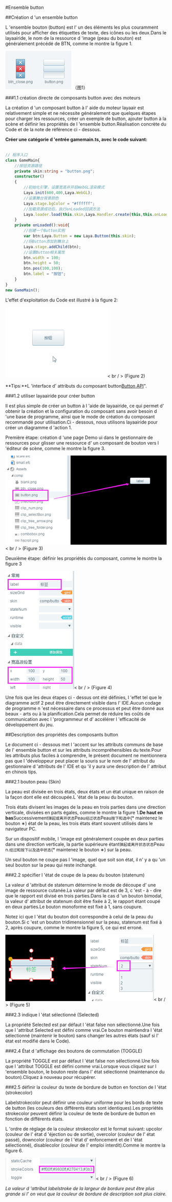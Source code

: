 #Ensemble button

##Création d 'un ensemble button

L 'ensemble bouton (button) est l' un des éléments les plus couramment utilisés pour afficher des étiquettes de texte, des icônes ou les deux.Dans le layaairide, le nom de la ressource d 'image (peau du bouton) est généralement précédé de BTN, comme le montre la figure 1.

![图1](img/1.png) （图1）



###1.1 création directe de composants button avec des moteurs

La création d 'un composant button à l' aide du moteur layaair est relativement simple et ne nécessite généralement que quelques étapes pour charger les ressources, créer un exemple de button, ajouter button à la scène et définir les propriétés de l 'ensemble button.Réalisation concrète du Code et de la note de référence ci - dessous.

**Créer une catégorie d 'entrée gamemain.ts, avec le code suivant:**


```typescript

// 程序入口
class GameMain{
    //按钮资源路径
    private skin:string = "button.png";
    constructor()
    {
        //初始化引擎，设置宽高并开启WebGL渲染模式
        Laya.init(600,400,Laya.WebGL);
        //设置舞台背景颜色
        Laya.stage.bgColor = "#ffffff";
        //加载资源成功后，执行onLoaded回调方法
        Laya.loader.load(this.skin,Laya.Handler.create(this,this.onLoaded));
    }
    private onLoaded():void{
        //创建一个Button实例
        var btn:Laya.Button = new Laya.Button(this.skin);
        //将Button添加到舞台上
        Laya.stage.addChild(btn);
        //设置Button相关属性
        btn.width = 100;
        btn.height = 50;
        btn.pos(100,100);
        btn.label = "按钮";
    }
}
new GameMain();
```


L'effet d'exploitation du Code est illustré à la figure 2:

![动图2](img/2.gif)< br / > (Figure 2)

**Tips:**L 'interface d' attributs du composant button[Button API](http://layaair.ldc.layabox.com/api/index.html?category=Core&class=laya.ui.Button)".



###1.2 utiliser layaairide pour créer button

Il est plus simple de créer un button à l 'aide de layaairide, ce qui permet d' obtenir la création et la configuration du composant sans avoir besoin d 'une base de programme, ainsi que le mode de création du composant recommandé pour utilisation.Ci - dessous, nous utilisons layaairide pour créer un diagramme d 'action 1.

Première étape: création d 'une page Demo ui dans le gestionnaire de ressources pour glisser une ressource d' un composant de bouton vers l 'éditeur de scène, comme le montre la figure 3.

![图3](img/3.png)< br / > (Figure 3)

Deuxième étape: définir les propriétés du composant, comme le montre la figure 3

![图3](img/4.png)< br / > (Figure 4)

Une fois que les deux étapes ci - dessus ont été définies, l 'effet tel que le diagramme actif 2 peut être directement visible dans l' IDE.Aucun codage de programme n 'est nécessaire dans ce processus et peut être donné aux beaux - arts ou à la planification.Cela permet de réduire les coûts de communication avec l 'programmeur et d' accélérer l 'efficacité de développement du jeu.



##Description des propriétés des composants button

Le document ci - dessous met l 'accent sur les attributs communs de base de l' ensemble button et sur les attributs incompréhensibles du texte.Pour les attributs plus faciles à comprendre, le présent document ne mentionnera pas que l 'développeur peut placer la souris sur le nom de l' attribut du gestionnaire d 'attributs de l' IDE et qu 'il y aura une description de l' attribut en chinois tips.

###2.1 bouton peau (Skin)

La peau est divisée en trois états, deux états et un état unique en raison de la façon dont elle est découpée.L 'état de la peau du bouton.

Trois états divisent les images de la peau en trois parties dans une direction verticale, divisées en parts égales, comme le montre la figure 1.**De haut en bas**Successivement`弹起或离开状态`Peau`经过状态`Peau`按下和选中`(* maintenez le bouton ∗) état de la peau, les trois états étant souvent utilisés dans le navigateur PC.

Sur un dispositif mobile, l 'image est généralement coupée en deux parties dans une direction verticale, la partie supérieure étant`弹起或离开状态状态`Peau n.`经过和按下以及选中状态`(* maintenez le bouton ∗) sur la peau.

Un seul bouton ne coupe pas l 'image, quel que soit son état, il n' y a qu 'un seul bouton sur la peau qui reste inchangé.

###2.2 spécifier l 'état de coupe de la peau du bouton (statenum)

La valeur d 'attribut de statenum détermine le mode de découpe d' une image de ressource cutanée.La valeur par défaut est de 3, c 'est - à - dire que le rapport est divisé en trois parties.Dans le cas d 'un bouton bimodal, la valeur d' attribut de statenum doit être fixée à 2, le rapport étant coupé en deux parties.Le bouton monoforme est fixé à 1, sans coupure.

Notez ici que l 'état du bouton doit correspondre à celui de la peau du bouton.Si c 'est un bouton tridimensionnel sur la peau, statenum est fixé à 2, après coupure, comme le montre la figure 5, ce qui est erroné.

![图5](img/5.png)< br / > (Figure 5)



###2.3 indique l 'état sélectionné (Selected)

La propriété Selected est par défaut l 'état false non sélectionné.Une fois que l 'attribut Selected est défini comme vrai.Ce bouton maintiendra l 'état sélectionné (maintenir le bouton) sans changer les autres états (sauf si l' état est modifié dans le Code).

###2.4 État d 'affichage des boutons de commutation (TOGGLE)

La propriété TOGGLE est par défaut l 'état false non sélectionné.Une fois que l 'attribut TOGGLE est défini comme vrai.Lorsque vous cliquez sur l 'ensemble bouton, le bouton reste dans l' état sélectionné (maintenance du bouton).Cliquez à nouveau pour récupérer.

###2.5 définir la couleur du texte de bordure de button en fonction de l 'état (strokecolor)

Labelstrokecolor peut définir une couleur uniforme pour les bords de texte de button (les couleurs des différents états sont identiques).Les propriétés strokecolor peuvent définir la couleur de texte de bordure de button en fonction de différents états.

L 'ordre de réglage de la couleur strokecolor est le format suivant: upcolor (couleur de l' état d 'éjection ou de sortie), overcolor (couleur de l' état passé), downcolor (couleur de l 'état d' enfoncement et de l 'état sélectionné), disablecolor (couleur de l' emploi interdit).Comme le montre la figure 6.

![图6](img/6.png)< br / > (Figure 6)

*La valeur d 'attribut labelstroke de la largeur de bordure peut être plus grande si l' on veut que la couleur de bordure de description soit plus claire.*











